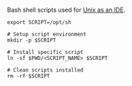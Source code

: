 Bash shell scripts used for [Unix as an IDE]().

```shell
export SCRIPT=/opt/sh

# Setup script environment
mkdir -p $SCRIPT

# Install specific script
ln -sf $PWD/<SCRIPT_NAME> $SCRIPT

# Clean scripts installed
rm -rf $SCRIPT
```
